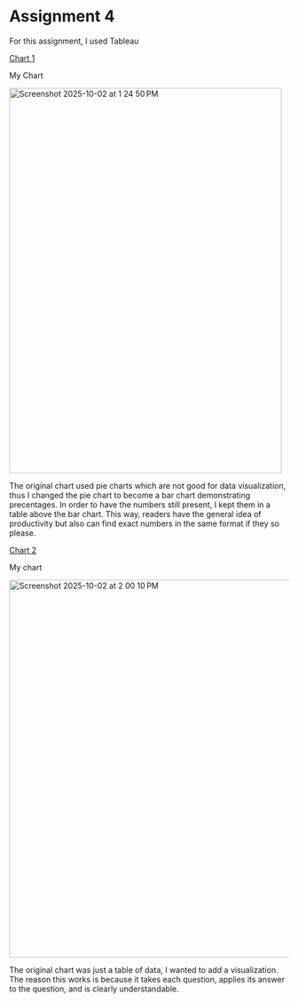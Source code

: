 # Assignment 4

For this assignment, I used Tableau

[Chart 1](https://data.world/makeovermonday/2025-week-13-work-productivity)

My Chart

<img width="491" height="694" alt="Screenshot 2025-10-02 at 1 24 50 PM" src="https://github.com/user-attachments/assets/6b891d25-fdb2-49eb-9a86-38d783e6e5d6" />

The original chart used pie charts which are not good for data visualization, thus I changed the pie chart to become a bar chart demonstrating precentages.
In order to have the numbers still present, I kept them in a table above the bar chart.
This way, readers have the general idea of productivity but also can find exact numbers in the same format if they so please.


[Chart 2](https://data.world/makeovermonday/2025w27-spiritual-religious-beliefs)


My chart

<img width="649" height="680" alt="Screenshot 2025-10-02 at 2 00 10 PM" src="https://github.com/user-attachments/assets/eb77e0e0-fdfb-4b1d-b04b-2791c7948629" />

The original chart was just a table of data, I wanted to add a visualization.
The reason this works is because it takes each question, applies its answer to the question, and is clearly understandable.
